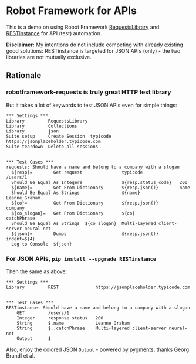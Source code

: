 # Robot Framework for APIs

This is a demo on using Robot Framework
[RequestsLibrary](https://github.com/bulkan/robotframework-requests) and
[RESTinstance](https://github.com/asyrjasalo/RESTinstance)
for API (test) automation.

**Disclaimer:** My intentions do not include competing with already existing
good solutions: RESTinstance is targeted for JSON APIs (only) -
the two libraries are not mutually exclusive.

## Rationale

### robotframework-requests is truly great HTTP test library

But it takes a lot of keywords to test JSON APIs even for simple things:

```robot
*** Settings ***
Library         RequestsLibrary
Library         Collections
Library         json
Suite setup     Create Session  typicode  https://jsonplaceholder.typicode.com
Suite teardown  Delete all sessions


*** Test Cases ***
requests: Should have a name and belong to a company with a slogan
  ${resp}=        Get request               typicode              /users/1
  Should Be Equal As Integers               ${resp.status_code}   200
  ${name}=        Get From Dictionary       ${resp.json()}        name
  Should Be Equal As Strings                ${name}               Leanne Graham
  ${co}=          Get From Dictionary       ${resp.json()}        company
  ${co_slogan}=   Get From Dictionary       ${co}                 catchPhrase
  Should Be Equal As Strings  ${co_slogan}  Multi-layered client-server neural-net
  ${json}=        Dumps                     ${resp.json()}        indent=${4}
  Log to Console  ${json}
```

### For JSON APIs, `pip install --upgrade RESTinstance`

Then the same as above:

```robot
*** Settings ***
Library         REST              https://jsonplaceholder.typicode.com


*** Test Cases ***
RESTinstance: Should have a name and belong to a company with a slogan
    GET         /users/1
    Integer     response status   200
    String      $.name            Leanne Graham
    String      $..catchPhrase    Multi-layered client-server neural-net
    Output      $
```

Also, enjoy the colored JSON `Output` - powered by
[pygments](http://pygments.org), thanks Georg Brandl et al.
